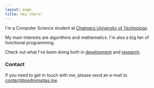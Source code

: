 ```yaml
---
layout: page
title: Hey there!
---
```


I'm a Computer Science student at [Chalmers University of Technology](http://www.chalmers.se).

My main interests are algorithms and mathematics. I'm also a big fan of functional programming.

Check out what I've been doing both in [development](/development) and [research](/research).

### Contact

If you need to get in touch with me, please send an e-mail to <a href="mailto:contact@pedromatias.me">contact@pedromatias.me</a>.